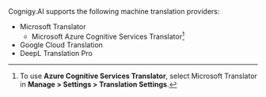 

Cognigy.AI supports the following machine translation providers:

- Microsoft Translator
    - Microsoft Azure Cognitive Services Translator[^*]
- Google Cloud Translation
- DeepL Translation Pro

[^*]: To use **Azure Cognitive Services Translator**, select Microsoft Translator in **Manage > Settings > Translation Settings**.
